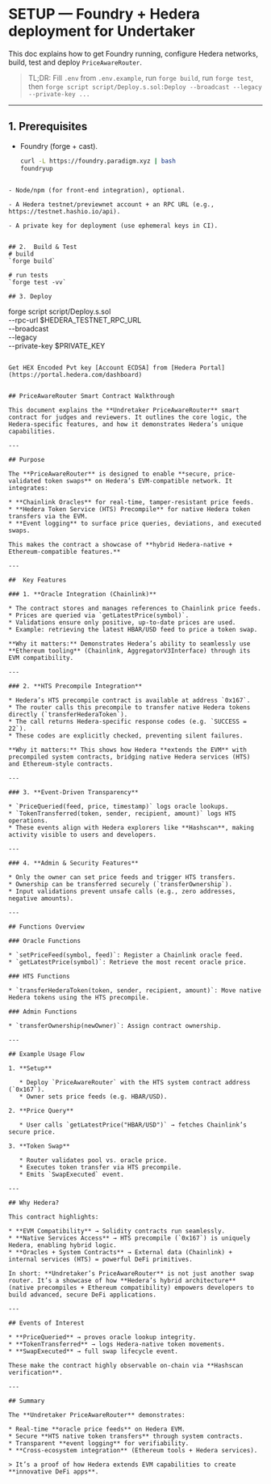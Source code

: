 # SETUP — Foundry + Hedera deployment for Undertaker

This doc explains how to get Foundry running, configure Hedera networks, build, test and deploy `PriceAwareRouter`.

> TL;DR: Fill `.env` from `.env.example`, run `forge build`, run `forge test`, then `forge script script/Deploy.s.sol:Deploy --broadcast --legacy --private-key ...`

---

## 1. Prerequisites

- Foundry (forge + cast).
  ```bash
  curl -L https://foundry.paradigm.xyz | bash
  foundryup
```

- Node/npm (for front-end integration), optional.

- A Hedera testnet/previewnet account + an RPC URL (e.g., https://testnet.hashio.io/api).

- A private key for deployment (use ephemeral keys in CI).


## 2.  Build & Test
# build
`forge build`

# run tests
`forge test -vv`

## 3. Deploy

```
forge script script/Deploy.s.sol \
  --rpc-url $HEDERA_TESTNET_RPC_URL \
  --broadcast \
  --legacy \
  --private-key $PRIVATE_KEY
```

Get HEX Encoded Pvt key [Account ECDSA] from [Hedera Portal](https://portal.hedera.com/dashboard)


## PriceAwareRouter Smart Contract Walkthrough

This document explains the **Undretaker PriceAwareRouter** smart contract for judges and reviewers. It outlines the core logic, the Hedera-specific features, and how it demonstrates Hedera’s unique capabilities.

---

## Purpose

The **PriceAwareRouter** is designed to enable **secure, price-validated token swaps** on Hedera’s EVM-compatible network. It integrates:

* **Chainlink Oracles** for real-time, tamper-resistant price feeds.
* **Hedera Token Service (HTS) Precompile** for native Hedera token transfers via the EVM.
* **Event logging** to surface price queries, deviations, and executed swaps.

This makes the contract a showcase of **hybrid Hedera-native + Ethereum-compatible features.**

---

##  Key Features

### 1. **Oracle Integration (Chainlink)**

* The contract stores and manages references to Chainlink price feeds.
* Prices are queried via `getLatestPrice(symbol)`.
* Validations ensure only positive, up-to-date prices are used.
* Example: retrieving the latest HBAR/USD feed to price a token swap.

**Why it matters:** Demonstrates Hedera’s ability to seamlessly use **Ethereum tooling** (Chainlink, AggregatorV3Interface) through its EVM compatibility.

---

### 2. **HTS Precompile Integration**

* Hedera’s HTS precompile contract is available at address `0x167`.
* The router calls this precompile to transfer native Hedera tokens directly (`transferHederaToken`).
* The call returns Hedera-specific response codes (e.g. `SUCCESS = 22`).
* These codes are explicitly checked, preventing silent failures.

**Why it matters:** This shows how Hedera **extends the EVM** with precompiled system contracts, bridging native Hedera services (HTS) and Ethereum-style contracts.

---

### 3. **Event-Driven Transparency**

* `PriceQueried(feed, price, timestamp)` logs oracle lookups.
* `TokenTransferred(token, sender, recipient, amount)` logs HTS operations.
* These events align with Hedera explorers like **Hashscan**, making activity visible to users and developers.

---

### 4. **Admin & Security Features**

* Only the owner can set price feeds and trigger HTS transfers.
* Ownership can be transferred securely (`transferOwnership`).
* Input validations prevent unsafe calls (e.g., zero addresses, negative amounts).

---

## Functions Overview

### Oracle Functions

* `setPriceFeed(symbol, feed)`: Register a Chainlink oracle feed.
* `getLatestPrice(symbol)`: Retrieve the most recent oracle price.

### HTS Functions

* `transferHederaToken(token, sender, recipient, amount)`: Move native Hedera tokens using the HTS precompile.

### Admin Functions

* `transferOwnership(newOwner)`: Assign contract ownership.

---

## Example Usage Flow

1. **Setup**

   * Deploy `PriceAwareRouter` with the HTS system contract address (`0x167`).
   * Owner sets price feeds (e.g. HBAR/USD).

2. **Price Query**

   * User calls `getLatestPrice("HBAR/USD")` → fetches Chainlink’s secure price.

3. **Token Swap**

   * Router validates pool vs. oracle price.
   * Executes token transfer via HTS precompile.
   * Emits `SwapExecuted` event.

---

## Why Hedera?

This contract highlights:

* **EVM Compatibility** → Solidity contracts run seamlessly.
* **Native Services Access** → HTS precompile (`0x167`) is uniquely Hedera, enabling hybrid logic.
* **Oracles + System Contracts** → External data (Chainlink) + internal services (HTS) = powerful DeFi primitives.

In short: **Undretaker’s PriceAwareRouter** is not just another swap router. It’s a showcase of how **Hedera’s hybrid architecture** (native precompiles + Ethereum compatibility) empowers developers to build advanced, secure DeFi applications.

---

## Events of Interest

* **PriceQueried** → proves oracle lookup integrity.
* **TokenTransferred** → logs Hedera-native token movements.
* **SwapExecuted** → full swap lifecycle event.

These make the contract highly observable on-chain via **Hashscan verification**.

---

## Summary

The **Undretaker PriceAwareRouter** demonstrates:

* Real-time **oracle price feeds** on Hedera EVM.
* Secure **HTS native token transfers** through system contracts.
* Transparent **event logging** for verifiability.
* **Cross-ecosystem integration** (Ethereum tools + Hedera services).

> It’s a proof of how Hedera extends EVM capabilities to create **innovative DeFi apps**.

